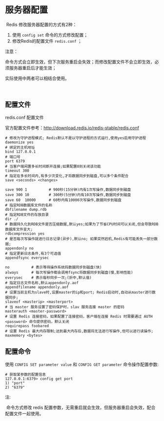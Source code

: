 # 服务器配置

​	Redis 修改服务器配置的方式有2种：

1. 使用 `config set` 命令的方式修改配置；
2. 修改Redis的配置文件 `redis.conf` ；

注意：

​	命令方式会立即生效，但下次服务重启会失效；而修改配置文件不会立即生效，必须服务器重启后才能生效；

实际使用中两者可以相结合使用。

​	

## 配置文件

redis.conf 配置文件

官方配置文件参考：http://download.redis.io/redis-stable/redis.conf



```properties
# 修改为守护进程模式; Redis默认不是以守护进程的方式运行,使用yes启用守护进程
daemonize yes
# 绑定的主机地址
bind 127.0.0.1
# 端口号
port 6379
# 当客户端闲置多长时间断开连接;如果配置0则关闭该功能
timeout 300
# 指定在多长时间内,有多少次变化,才将数据同步到磁盘,可以多个条件配合
save <seconds> <changes>

save 900 1			# 900秒(15分钟)内有1次写操作,数据同步到磁盘
save 300 10			# 300秒(5分钟)内有10次写操作,数据同步到磁盘
save 60  10000		# 60秒内有10000次写操作,数据同步到磁盘
# 指定RDB数据库文件的名称
dbfilename dump.rdb
# 指定RDB文件的存放目录
dir ./
# 数据持久化到RDB文件是否压缩数据,默认yes;如果为了节省CPU时间可以关闭,但会导致RDB数据库文件变大;
rdbcompression yes
# 是否每次写操作就进行日志记录(异步),默认no; 如果突然宕机,Redis有可能丢失一部分数据;
appendonly no
# 指定更新日志条件,有3个可选值
appendfsync everysec

no			# 表示等待操作系统将数据同步到磁盘(快)
always		# 每次写操作都会调用fsync将数据同步到磁盘(慢,影响性能)
everysec	# 表示每秒同步一次;(折中,默认值)
# 指定日志文件名称,默认appendonly.aof
appendfilename appendonly.aof
# 设置当前主机为slave时,设置master的ip和port; Redis启动时,自动从master进行数据同步;
slaveof <masterip> <masterport>
# 当 master 服务设置了密码保护时，slav 服务连接 master 的密码
masterauth <master-password>
# 设置 Redis 连接密码，如果配置了连接密码，客户端在连接 Redis 时需要通过 AUTH <password> 命令提供密码，默认关闭
requirepass foobared
# 设置 Redis 最大内存限制;达到最大内存后,数据将无法进行写操作,但可以进行读操作;
maxmemory <bytes>

```



## 配置命令

使用 `CONFIG SET parameter value` 和 `CONFIG GET parameter` 命令操作配置参数:

```shell
# 获取某参数的配置信息
127.0.0.1:6379> config get port	
1) "port"
2) "6379"
```

注:

​	命令方式修改 redis 配置参数，无需重启就会生效，但服务器重启会失效，配合配置文件一起使用。



